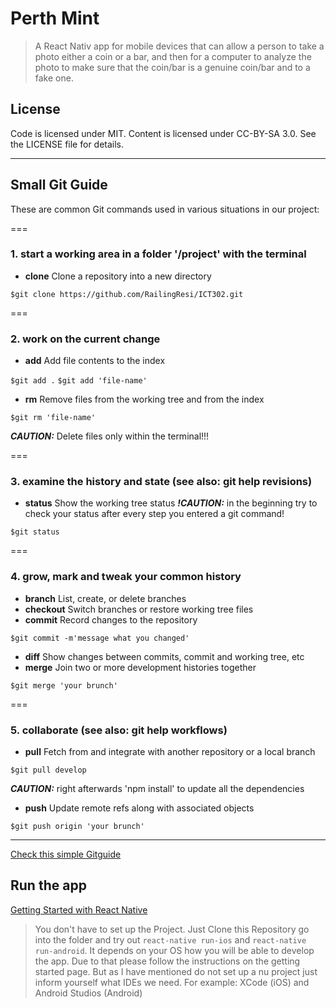 # Perth Mint
>   A React Nativ app for mobile devices that can allow a person to take a photo either a coin or a bar, and then for a computer to analyze the photo to make sure that the coin/bar is a genuine coin/bar and to a fake one.


## License

Code is licensed under MIT. Content is licensed under CC-BY-SA 3.0. See the LICENSE file for details.

---


## Small Git Guide

These are common Git commands used in various situations in our project:

===

### 1. start a working area in a folder '/project' with the terminal

+ **clone**      Clone a repository into a new directory

`$git clone https://github.com/RailingResi/ICT302.git`

===

### 2. work on the current change 

+ **add**        Add file contents to the index

`$git add .`
`$git add 'file-name'`

+ **rm**         Remove files from the working tree and from the index 

`$git rm 'file-name'`

**_CAUTION:_** Delete files only within the terminal!!!

===

### 3. examine the history and state (see also: git help revisions)

+ **status**     Show the working tree status **_!CAUTION:_** in the beginning try to check your status after every step you entered a git command!

`$git status`

<Enter>

===

### 4. grow, mark and tweak your common history

+ **branch**     List, create, or delete branches
+ **checkout**   Switch branches or restore working tree files
+ **commit**     Record changes to the repository

`$git commit -m'message what you changed'`

+ **diff**       Show changes between commits, commit and working tree, etc
+ **merge**      Join two or more development histories together

`$git merge 'your brunch'`

<Enter>

===

### 5.  collaborate (see also: git help workflows)

+ **pull**       Fetch from and integrate with another repository or a local branch

`$git pull develop`

**_CAUTION:_** right afterwards 'npm install' to update all the dependencies

+ **push**       Update remote refs along with associated objects

`$git push origin 'your brunch'`

---

[Check this simple Gitguide](http://rogerdudler.github.io/git-guide/)

## Run the app

[Getting Started with React Native](https://facebook.github.io/react-native/docs/getting-started.html)

> You don't have to set up the Project. Just Clone this Repository go into the folder and try out `react-native run-ios` and `react-native run-android`. It depends on your OS how you will be able to develop the app. Due to that please follow the instructions on the getting started page. But as I have mentioned do not set up a nu project just inform yourself what IDEs we need. For example: XCode (iOS) and Android Studios (Android)
